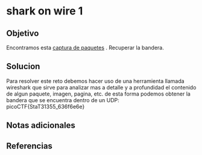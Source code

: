 # shark on wire 1

## Objetivo
Encontramos esta [captura de paquetes](https://jupiter.challenges.picoctf.org/static/483e50268fe7e015c49caf51a69063d0/capture.pcap) . Recuperar la bandera.

## Solucion
Para resolver este reto debemos hacer uso de una herramienta llamada wireshark que sirve para analizar mas a detalle y a profundidad el contenido de algun paquete, imagen, pagina, etc. de esta forma podemos obtener la bandera que se encuentra dentro de un UDP:
picoCTF{StaT31355_636f6e6e}

## Notas adicionales

## Referencias